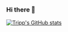 ### Hi there 👋
[![Tripp's GitHub stats](https://github-readme-stats.vercel.app/api?username=RealTrippR)](https://github.com/RealTrippR/github-readme-stats)
<!--
**RealTrippR/RealTrippR** is a ✨ _special_ ✨ repository because its `README.md` (this file) appears on your GitHub profile.

Here are some ideas to get you started:

- 🔭 I’m currently working on ...
- 🌱 I’m currently learning ...
- 👯 I’m looking to collaborate on ...
- 🤔 I’m looking for help with ...
- 💬 Ask me about ...
- 📫 How to reach me: ...
- 😄 Pronouns: ...
- ⚡ Fun fact: ...
-->

